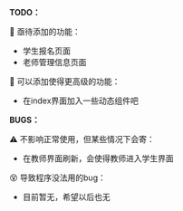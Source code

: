 **TODO：**

:star2: 亟待添加的功能：

- 学生报名页面
- 老师管理信息页面

:cake: 可以添加使得更高级的功能：
- 在index界面加入一些动态组件吧



**BUGS：**

:warning: 不影响正常使用，但某些情况下会寄：

- 在教师界面刷新，会使得教师进入学生界面

:dizzy_face: 导致程序没法用的bug：

- 目前暂无，希望以后也无
